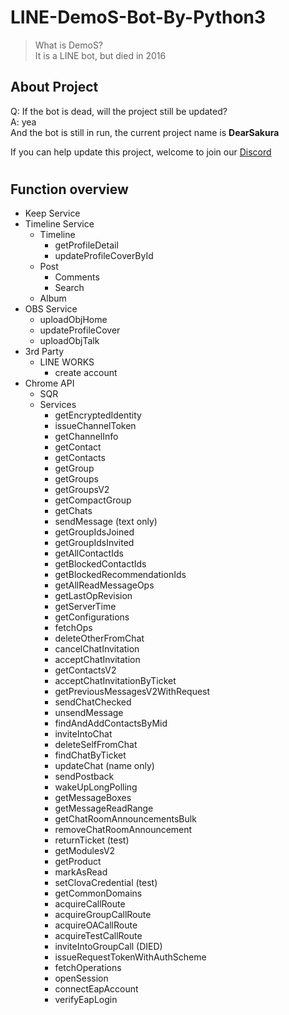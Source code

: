 # LINE-DemoS-Bot-By-Python3

>What is DemoS?\
>It is a LINE bot, but died in 2016


## About Project
Q: If the bot is dead, will the project still be updated? \
A: yea\
And the bot is still in run, the current project name is __DearSakura__

If you can help update this project, welcome to join our [Discord](https://discord.gg/vQrMbjA)

#
## Function overview
- Keep Service
- Timeline Service
    - Timeline
        - getProfileDetail
        - updateProfileCoverById
    - Post
        - Comments
        - Search
    - Album
- OBS Service
    - uploadObjHome
    - updateProfileCover
    - uploadObjTalk
- 3rd Party
    - LINE WORKS
        - create account
- Chrome API
    - SQR 
    - Services
        - getEncryptedIdentity
        - issueChannelToken
        - getChannelInfo
        - getContact
        - getContacts
        - getGroup
        - getGroups
        - getGroupsV2
        - getCompactGroup
        - getChats
        - sendMessage (text only)
        - getGroupIdsJoined
        - getGroupIdsInvited
        - getAllContactIds
        - getBlockedContactIds
        - getBlockedRecommendationIds
        - getAllReadMessageOps
        - getLastOpRevision
        - getServerTime
        - getConfigurations
        - fetchOps
        - deleteOtherFromChat
        - cancelChatInvitation
        - acceptChatInvitation
        - getContactsV2
        - acceptChatInvitationByTicket
        - getPreviousMessagesV2WithRequest
        - sendChatChecked
        - unsendMessage
        - findAndAddContactsByMid
        - inviteIntoChat
        - deleteSelfFromChat
        - findChatByTicket
        - updateChat (name only)
        - sendPostback
        - wakeUpLongPolling
        - getMessageBoxes
        - getMessageReadRange
        - getChatRoomAnnouncementsBulk
        - removeChatRoomAnnouncement
        - returnTicket (test)
        - getModulesV2
        - getProduct
        - markAsRead
        - setClovaCredential (test)
        - getCommonDomains
        - acquireCallRoute
        - acquireGroupCallRoute
        - acquireOACallRoute
        - acquireTestCallRoute
        - inviteIntoGroupCall (DIED)
        - issueRequestTokenWithAuthScheme
        - fetchOperations
        - openSession
        - connectEapAccount
        - verifyEapLogin
